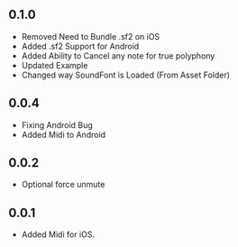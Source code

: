 ## 0.1.0

* Removed Need to Bundle .sf2 on iOS
* Added .sf2 Support for Android
* Added Ability to Cancel any note for true polyphony
* Updated Example
* Changed way SoundFont is Loaded (From Asset Folder)

## 0.0.4

* Fixing Android Bug
* Added Midi to Android

## 0.0.2

* Optional force unmute

## 0.0.1

* Added Midi for iOS.
